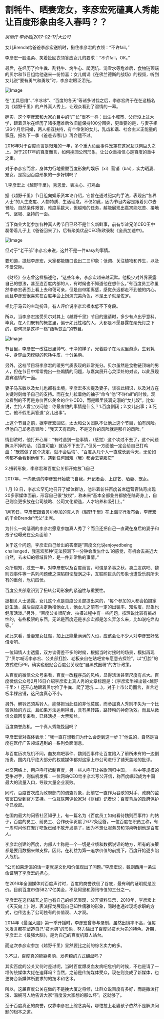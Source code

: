 # 割牦牛、晒妻宠女，李彦宏死磕真人秀能让百度形象由冬入春吗？？

*吴丽仟 李忻融|2017-02-17|大公司*

女儿Brenda给爸爸李彦宏送机时，揪住李彦宏的衣领：“不许fail。”

李彦宏一脸温柔、笑着扯回衣领答应女儿的要求：“不许fail，OK。”

最后，在经历了捡牛粪、割牦牛、烤牛心、爬泥坑、淌雪水等危难后，食物链顶端的贝尔和节目组给他送来一份惊喜：女儿朗诵《在佛兰德斯的战场》的视频，听到女儿说“要有勇气和勇敢”时，李彦宏眼泛泪光。

![Image](http://static.ylzbl.com/201704281807174320)

在“工具思维”、”冷冰冰”、“百度的冬天”等诸多讨伐之后，李彦宏终于在在这档名为《越野千里》的户外真人秀上，让观众看到了温情的一幕。

确实，这个李彦宏和大家心目中的“厂长”很不一样：出生小城市、父母没上过大学，跟着贝尔在经历了诸多磨难后依旧能保持100分围笑，更重要的是，与妻子相识6个月后闪婚，两人相互扶持，有个伶俐的女儿，乳齿和谐、社会主义正能量的家庭，报名下一季《爸爸去哪儿》再合适不过。

2016年对于百度而言是艰难的一年，多个重大负面事件笼罩在这家互联网巨头之上。对于2017年的百度而言，如何挽回公司形象，让公众重拾信心是百度的重中之重。

对于李彦宏而言，身体力行地重塑百度形象的娱乐（xi）营销（bai），实力晒妻、宠女，是挽回百度形象的一步好棋吗？

1.李彦宏上《越野千里》，秀恩爱、表决心、打鸡血

据《越野千里》节目组向娱乐资本论介绍，它旨在通过纪实的手法，表现出“各界人士”的人生态度、人物特质、生活理念。不仅如此，因为节目内容是跟着贝尔去冒险，自然条件艰苦、难度系数大，但越难的任务，越能展现出嘉宾能吃苦、接地气、坚韧、坚持的一面。

当下商业大佬参加各种真人秀节目已经不是什么新鲜事，前有华谊兄弟CEO王中磊带着儿子上《爸爸回来了》，后有聚美优品CEO陈欧录制《全员加速中》。

![Image](http://static.ylzbl.com/201704281807178459)

但对于“老干部”李彦宏来说，这并不是一件easy的事情。

要知道，提起李彦宏，大家都能随口说出二三印象：低调、关注植物和养生，以及不爱交际。

《财经》杂志曾这样描述他，“这些年来，李彦宏越来越沉默。他极少对外界表露自己的想法，甚至连百度内部的人，有时候也不知道他在想什么。”有百度员工称虽然李彦宏表面上看上去和蔼可亲，但是自带距离感，感觉永远都走不到他的内心。而且李彦宏很喜欢在百度年会上扮演完美角色，不是王子就是佐罗。

相比于马云的主动扮丑，有人评价说李彦宏根本低不下身段。

所以，当李彦宏接受贝尔对其上《越野千里》节目的邀请时，多少有点出乎意料。毕竟，在人们既有的概念里，偏于如此性格的人，大都是不愿暴露在聚光灯之下的，更何况是这样一档”茹毛饮血“的节目。

![Image](http://static.ylzbl.com/201704281807177000)

节目里，李彦宏一改往日里帅气、干净的样子，光着膀子在污泥里游泳，生剥耗牛、身穿血肉模糊的死耗牛皮，十分呆萌。

另外，这档节目将李彦宏的暖男气质表现的非常充分。贝尔虽然是食物链顶端的男人，但在节目中常常抛出一些煽情的问题，与嘉宾展开心灵深处的对谈，以此展现嘉宾温情的一面。

妻子马东敏以及女儿也都有出境，李彦宏多次提及妻子，谈彼此相识，以及对方在关键时刻给予自己的支持。而在女儿拉着他的袖子“命令”他“不许fail”的时候，观众看到的不再是身价百亿美金的企业CEO，而是眼里装满宠溺的“女儿奴”。比如说，主持人曾宝仪问他：你最害怕的事情是什么？1.百度倒闭；2.女儿出事；3.死亡。他不假思索答道“女儿出事”。

上这个节目之前，据李彦宏回忆，太太和公关团队不让他上这个节目，怕有风险。但他自己却愿意冒险：“我天天有风险，不是这样的风险就是那样的风险。”

情到浓时，他打开心扉：“有时遇到一些事情，（感觉）这个坎过不去了，这个问题解决不掉的话，（百度可能）就活不下去了。”但另一方面他一定会给自己打鸡血：“既然做了这个决定，就不会后悔”、“百度从几个人一直成长到今天，无论如何都不会看到他倒下。遇到任何困难（我）都会去克服它”

2.扭转形象，李彦宏和百度公关都开始放飞自己

2017年，一向低调的李彦宏开始放飞自我，开记者会、上综艺、晒妻、宠女。

1 月 18 日，李彦宏罕见地召开了媒体群访，他带着新任百度首席运营官陆奇出现20多家媒体面前，形容自己很“放权”，称未来“基本全部业务都放在陆奇身上，自己则会更多放在公司战略、公司文化塑造，人才培养和吸引上。”

1月19日，李彦宏跟着贝尔参加的真人秀《越野千里》在上海举行发布会，李彦宏的千金Brenda“代父”出席。

为什么一向低调的李彦宏愿意参加真人秀了？而且还把自己一直藏在身后的妻子和孩子也曝光在公众面前？

关于这个问题，李彦宏自己给出的答案是”百度文化说enjoyedbeing challenged，我喜欢那种’无法预测下一分钟会发生什么’的感觉，有机会去亲近大自然，去未知的领域冒险，是一件非常酷的事情。”

众所周知，过去一年，对李彦宏以及百度而言，可谓是多事之秋，卖血友病吧、魏则西事件等一系列问题使之深陷舆论旋涡之中，互联网巨头的形象也遭受乐前所未有的重创，危机四伏。

百度公关部意识到了扭转公司形象的紧迫性与重要性。

据相关人士透露，女儿这个点是百度公关部提出来的，“每个参加的人都会拍摄家庭生活，最后百度决定助推他女儿，他女儿之前有一定的出镜率、知名度，形象也健康活泼。”另外，“百度公关很配合、拍摄过程中有一些问题，按理说比较有挑战性的，有些极限的东西，无论是百度还是李彦宏都是怎么弄怎么来，比如说吃烂肉等。”

如此来看，爱妻宠女狂魔，加上正能量满满的人设，应该会让不少人对李彦宏好感倍增吧。

一位知情人士透露，双方谈得差不多的时候，根据当时对接时的场景，模拟再现了“贝尔喊话李彦宏、公关部打脸、老板亲自在贴吧宣布愿意去探险”。以“打脸”的方式进行PR，确实也很贴合百度公关现在“自黑式圈粉”的方针政策。

从百度的微信公众号来看，百度一改程序员的风格，显得活泼甚至尺度有点大。百度微信公众号2月16日介绍李彦宏上真人秀的文章标题是：《李彦宏半裸出镜<越野千里>！还开心地跟着贝尔捡了牛粪、爬了泥坑……》，对于上市公司而言，直言老板半裸出镜，这尺度真心不小。

另外，解铃还须系铃人，能够担当此任的非他莫属，而参加真人秀则不失为一个比较保险的方式，且如果方法运用得当，具有黑转路，路转粉的神奇功效。而且从微信文章回复来看，已经活捉一大票粉丝。

百度商誉危机，一个真人秀能挽回吗？

李彦宏曾对媒体表示：“我一直在想我们为什么会走到这一步？”他说的，自然是百度在医疗广告领域遇到的一系列负面消息。

与百度历次危机不同，血友病吧事件、魏则西事件让百度陷入了前所未有的一边倒指责，国内几乎绝大部分的权威媒体都对这家上市公司进行了铺天盖地的批评。

社交网络上，用户呼吁抵制百度，另一些人呼吁让谷歌回归中国。一些中等规模的竞争对手，则借机发挥：一位网站CEO给李彦宏写公开信，称百度崛起成为中国最大的流量入口，导致大量企业衰败。

同时，百度首次成为政府部门的调查对象，此前它一直作为谷歌的对手、政府的监管窗口受到官方支持。一位互联网评论家对《财经》记者说：百度背后的政府保护伞已收起。

在国内最大的问答社区知乎上，有一篇名为《百度员工如何看待魏则西事件》的帖子，百度的员工、前员工、合作伙伴贡献了672条回答。一位百度在职员工称，有一周时间他在餐厅吃饭已经不敢开发票了，因为不想让服务员和邻桌听到他是百度人。

李彦宏创建的百度，内部人士称是一个一切是业绩和数据说话的地方，所有的决策都是要用数据来做支撑。因此，在利益为第一追求价值的前提下，百度开始逐步陷入危机。

“公司如果走偏的话一定就是文化和价值观出了问题。”李彦宏说，魏则西用一条生命证明了李彦宏的担心。

在2016年全国媒体对百度声讨时，百度的商誉跌倒了谷底，最有利的证明就是股价。目前百度市值582.17亿美金，不及阿里和腾讯市值的三分之一。

李彦宏在这档综艺之前也有自己的综艺表现，公开资料显示，2010年，李彦宏上《天天向上》时，表演探戈展现自己知性儒雅的形象，同时也通过现场求职的方式，也传达出了公司独有的价值观、人才观。

2014年《最强大脑》第一季开播时，李彦宏曾参与录制，虽然出镜率不高，但每次发言都在塑造自己“技术男”的形象，努力输出了百度以技术为先的特色。近期，李彦宏上《最强大脑》，是为自己的百度机器人站台。

而这次李彦宏参加《越野千里》显然要比之前的综艺卖力的多。

3.不过，百度真的能靠卖萌、发狗粮的方式翻盘吗？

其实百度的公关又何时差过呢，当时百度爆发血友病吧危机的时候，不也是请了一堆传统媒体大佬在迪拜吗？当然，之前是传统媒体受众，现在则变成了新媒体，也更符合新媒体所要求的的技术和艺术。

所以，这届百度公关在做的不是挽大厦之将倾，让群众说百度有多好，而是撒泼打滚、温婉可人地告诉大家“百度没大家想的那么坏”。这就够了。

至于百度真正的商誉，仅靠李彦宏上综艺卖萌，哪怕拉上老婆孩子依然不是解决问题的根本之道。

